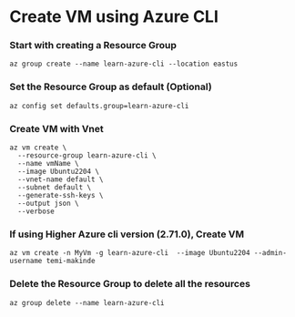 # Create VM using Azure CLI

### Start with creating a Resource Group

```
az group create --name learn-azure-cli --location eastus
```

### Set the Resource Group as default (Optional)

```
az config set defaults.group=learn-azure-cli
```

### Create VM with Vnet

```
az vm create \
  --resource-group learn-azure-cli \
  --name vmName \ 
  --image Ubuntu2204 \
  --vnet-name default \  
  --subnet default \    
  --generate-ssh-keys \
  --output json \
  --verbose
```

### If using Higher Azure cli version (2.71.0), Create VM
```
az vm create -n MyVm -g learn-azure-cli  --image Ubuntu2204 --admin-username temi-makinde

```

### Delete the Resource Group to delete all the resources

```
az group delete --name learn-azure-cli
```

